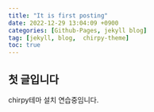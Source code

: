 ```yaml
---
title: "It is first posting"
date: 2022-12-29 13:04:09 +0900
categories: [Github-Pages, jekyll blog]
tag: [jekyll, blog,  chirpy-theme]
toc: true
---
```

## 첫 글입니다

chirpy테마 설치 연습중임니다.
